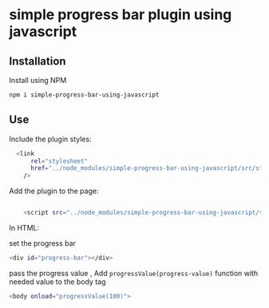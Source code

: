 # simple progress bar plugin using javascript

## Installation

Install using NPM

```sh
npm i simple-progress-bar-using-javascript
```


## Use
Include the plugin styles:

```sh
  <link
      rel="stylesheet"
      href="../node_modules/simple-progress-bar-using-javascript/src/style.css"
    />
```

Add the plugin to the page:

```sh

    <script src="../node_modules/simple-progress-bar-using-javascript/src/index.js"></script>
```
In HTML:

set the progress bar 
```sh
<div id="progress-bar"></div>
```
pass the progress value , Add `progressValue(progress-value)` function with needed value to the body tag
```sh
<body onload="progressValue(100)">
```

